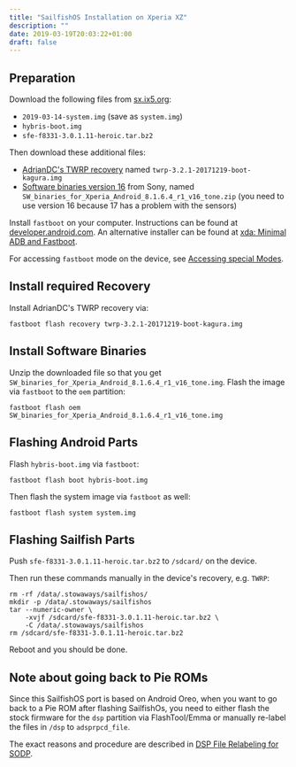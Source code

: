 ```yaml
---
title: "SailfishOS Installation on Xperia XZ"
description: ""
date: 2019-03-19T20:03:22+01:00
draft: false
---
```


## Preparation
Download the following files from [sx.ix5.org][sx-sailfish]:

- `2019-03-14-system.img` (save as `system.img`)
- `hybris-boot.img`
- `sfe-f8331-3.0.1.11-heroic.tar.bz2`

Then download these additional files:

- [AdrianDC's TWRP recovery][adrian-twrp] named
  `twrp-3.2.1-20171219-boot-kagura.img`
- [Software binaries version 16][swbins16] from Sony, named
  `SW_binaries_for_Xperia_Android_8.1.6.4_r1_v16_tone.zip` (you need to use
  version 16 because 17 has a problem with the sensors)

Install `fastboot` on your computer. Instructions can be found at
[developer.android.com][dev-fastboot]. An alternative installer can be found at
[xda: Minimal ADB and Fastboot][xda-minimal].

For accessing `fastboot` mode on the device, see [Accessing special
Modes][specialmodes].

## Install required Recovery

Install AdrianDC's TWRP recovery via:
```
fastboot flash recovery twrp-3.2.1-20171219-boot-kagura.img
```

## Install Software Binaries
Unzip the downloaded file so that you get
`SW_binaries_for_Xperia_Android_8.1.6.4_r1_v16_tone.img`.
Flash the image via `fastboot` to the `oem` partition:
```
fastboot flash oem SW_binaries_for_Xperia_Android_8.1.6.4_r1_v16_tone.img
```

## Flashing Android Parts
Flash `hybris-boot.img` via `fastboot`:
```
fastboot flash boot hybris-boot.img
```

Then flash the system image via `fastboot` as well:
```
fastboot flash system system.img
```

## Flashing Sailfish Parts
Push `sfe-f8331-3.0.1.11-heroic.tar.bz2` to `/sdcard/` on the device.

Then run these commands manually in the device's recovery, e.g. `TWRP`:
```
rm -rf /data/.stowaways/sailfishos/
mkdir -p /data/.stowaways/sailfishos
tar --numeric-owner \
    -xvjf /sdcard/sfe-f8331-3.0.1.11-heroic.tar.bz2 \
    -C /data/.stowaways/sailfishos
rm /sdcard/sfe-f8331-3.0.1.11-heroic.tar.bz2
```

Reboot and you should be done.

## Note about going back to Pie ROMs
Since this SailfishOS port is based on Android Oreo, when you want to go back to
a Pie ROM after flashing SailfishOs, you need to either flash the stock firmware
for the `dsp` partition via FlashTool/Emma or manually re-label the files in
`/dsp` to `adsprpcd_file`.

The exact reasons and procedure are described in
[DSP File Relabeling for SODP][relabel].

[sx-sailfish]: https://sx.ix5.org/files/sailfish/
[adrian-twrp]: https://basketbuild.com/filedl/devs?dev=AdrianDC&dl=AdrianDC/Kagura/TWRP-Recovery/twrp-3.2.1-20171219-boot-kagura.img
[swbins16]: https://developer.sony.com/file/download/software-binaries-for-aosp-oreo-android-8-1-kernel-4-4-tone-v16/
[dev-fastboot]: https://developer.android.com/studio/releases/platform-tools.html#downloads
[xda-minimal]: https://forum.xda-developers.com/showthread.php?t=2317790
[specialmodes]: /info/sony-devices/#accessing-special-modes
[relabel]: /info/post/dsp-file-relabling-for-sodp/
